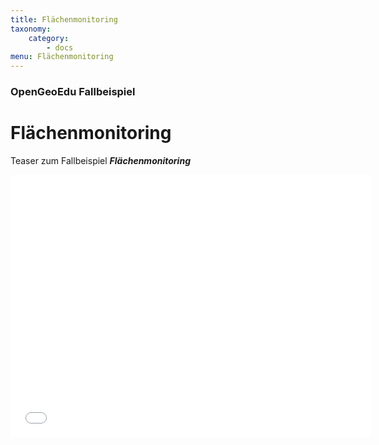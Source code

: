 ```yaml
---
title: Flächenmonitoring
taxonomy:
    category:
        - docs
menu: Flächenmonitoring 
---
```


### OpenGeoEdu Fallbeispiel

# Flächenmonitoring 

Teaser zum Fallbeispiel ***Flächenmonitoring***


<div class="embed-responsive embed-responsive-16by9">
<iframe class="embed-responsive-item" src="//slideshare.net/SujitSikder/teaser-ioer-v1-107607516" width="576" height="420" scrolling="no" frameborder="0" webkitallowfullscreen mozallowfullscreen allowfullscreen></iframe>
</div
